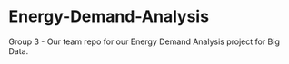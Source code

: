 # Energy-Demand-Analysis
Group 3 - Our team repo for our Energy Demand Analysis project for Big Data. 
